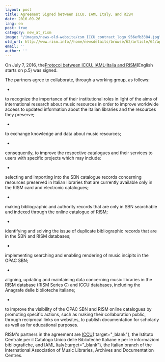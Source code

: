 ```yaml
---
layout: post
title: Agreement Signed between ICCU, IAML Italy, and RISM
date: 2016-09-26
lang: en
post: true
category: new_at_rism
image: "/images/news-old-website/csm_ICCU_contract_logo_956efb3384.jpg"
old_url: http://www.rism.info//home/newsdetails/browse/62/article/64/agreement-signed-between-iccu-iaml-italy-and-rism.html
email: ''
author: ''
---
```


On July 7, 2016, the[Protocol between ICCU, IAML-Italia and RISM](http://www.iccu.sbn.it/opencms/export/sites/iccu/documenti/2016/Convenzione_IALM_ICCU_RISM.pdf)(English starts on p.5) was signed.

The partners agree to collaborate, through a working group, as follows:

-

to recognize the importance of their institutional roles in light of the aims of international research about music resources in order to improve worldwide access to updated information about the Italian libraries and the resources they preserve;

-

to exchange knowledge and data about music resources;

-

consequently, to improve the respective catalogues and their services to users with specific projects which may include:

-

selecting and importing into the SBN catalogue records concerning resources preserved in Italian libraries that are currently available only in the RISM card and electronic catalogues;

-

making bibliographic and authority records that are only in SBN searchable and indexed through the online catalogue of RISM;

-

identifying and solving the issue of duplicate bibliographic records that are in the SBN and RISM databases;

-

implementing searching and enabling rendering of music incipits in the OPAC SBN;

-

aligning, updating and maintaining data concerning music libraries in the RISM database (RISM Series C) and ICCU databases, including the Anagrafe delle biblioteche italiane;


-

to improve the visibility of the OPAC SBN and RISM online catalogues by promoting specific actions, such as making their collaboration public, through reciprocal links on websites, to publish documentation for scholarly as well as for educational purposes.


RISM's partners in the agreement are [ICCU](http://www.iccu.sbn.it/){:target="_blank"}, the Istituto Centrale per il Catalogo Unico delle Biblioteche Italiane e per le informazioni bibliografiche, and [IAML Italy](http://www.iamlitalia.it/){:target="_blank"}, the Italian branch of the International Association of Music Libraries, Archives and Documentation Centres.

